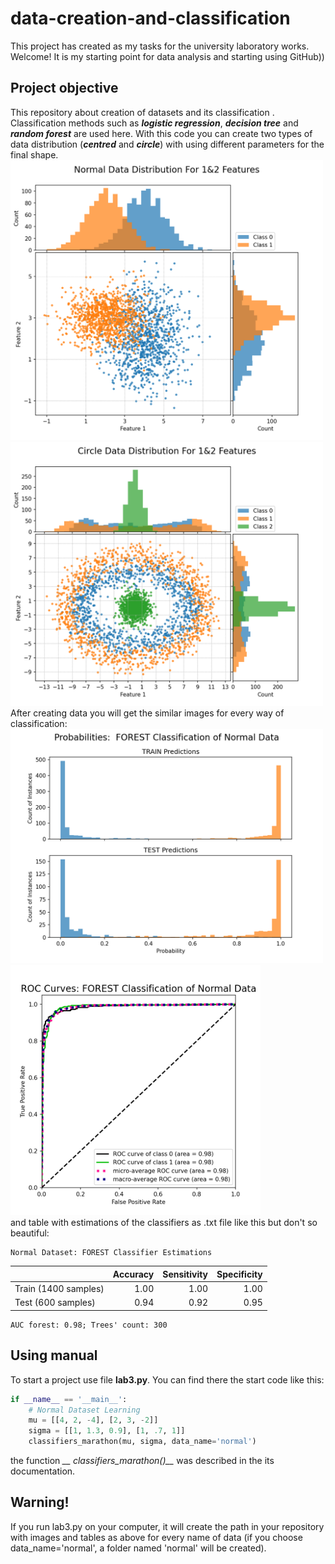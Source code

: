 # data-creation-and-classification
This project has created as my tasks for the university laboratory works. Welcome! It is my starting point for data analysis and starting using GitHub))
## Project objective
This repository about creation of datasets and its classification
. Classification methods such as *__logistic regression__*, *__decision tree__* and *__random forest__* are used here.
With this code you can create two types of data distribution (*__centred__* and *__circle__*) with using different parameters for the final shape.  
<img src="https://github.com/Meerval/data-creation-and-classification/blob/master/normal/normal_data_distribution_for_1%262_features.png" alt="drawing" width="500"/> <img src="https://github.com/Meerval/data-creation-and-classification/blob/master/circle/circle_data_distribution_for_1%262_features.png" alt="drawing" width="500"/>  
After creating data you will get the similar images for every way of classification:  
<img src="https://github.com/Meerval/data-creation-and-classification/blob/master/normal/normal_forest_predictions_hist.png" alt="drawing" width="500"/> <img src="https://github.com/Meerval/data-creation-and-classification/blob/master/normal/normal_forest_ROC_curve.png" alt="drawing" width="400"/>  
and table with estimations of the classifiers as .txt file like this but don't so beautiful:

	Normal Dataset: FOREST Classifier Estimations            

|                    |Accuracy|Sensitivity|Specificity|
|--------------------|-------:|----------:|----------:|
|Train (1400 samples)|    1.00|       1.00|       1.00|
|Test (600 samples)  |    0.94|       0.92|       0.95|

 	AUC forest: 0.98; Trees' count: 300
  
## Using manual
To start a project use file __lab3.py__. You can find there the start code like this:
```python
if __name__ == '__main__':
    # Normal Dataset Learning
    mu = [[4, 2, -4], [2, 3, -2]]
    sigma = [[1, 1.3, 0.9], [1, .7, 1]]
    classifiers_marathon(mu, sigma, data_name='normal')
```
the function *__ classifiers_marathon()__* was described in the its
 documentation.
## Warning!
If you run lab3.py on your computer, it will create the path in your
 repository with images and tables as above for every name of data (if you choose data_name='normal',
a folder named 'normal' will be created).
